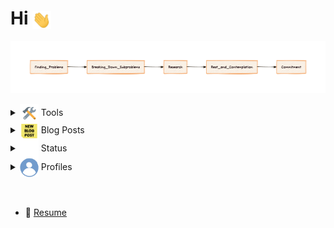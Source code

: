 # Hi <img src = "./images/wavehand.gif" width = "30" align="center">  

<img src = "./images/learn.png"  align="center">

<div> <br /> </div>

<!-- BLOG-POST-LIST:START -->
<details>
	<summary><img src = "./images/tool.gif" width = "30" align="center"> Tools  </summary>
    
</details>

<details>
	<summary><img src = "./images/blog.gif" width = "30" align="center"> Blog Posts   </summary>
    <ul>
        <a href="https://medium.com/@ajitirtoprayogo/alias-di-bash-linux-554d7936bdeb">Alias di Bash Linux</a>
    </ul>
</details>


<details>
	<summary> <img src = "./images/grafik.gif" width = "30" align="center">  Status</summary>
	<img src="https://github-readme-stats.vercel.app/api/top-langs/?username=ajitirto&hide=TeX&layout=compact">
</details>


<details>
  <summary><img src = "./images/profile.gif" width = "30" align="center"> Profiles</summary>

  [![DockerHub](https://img.shields.io/badge/DockerHub-ajitirto-blue?logo=docker&logoColor=white)](https://hub.docker.com/u/ajitirto/)  
  [![GitLab Profile](https://img.shields.io/badge/GitLab-ajitirto-FCA121?logo=gitlab)](https://gitlab.com/ajitirto)
</details>

<div> <br /> <br /> </div>

- 📄 <a href="https://drive.google.com/file/d/1XeJUIumt7eM_T3MFU31WtxV8uReVIJgx/view?usp=sharing" target="blank">Resume</a>
<br/>
